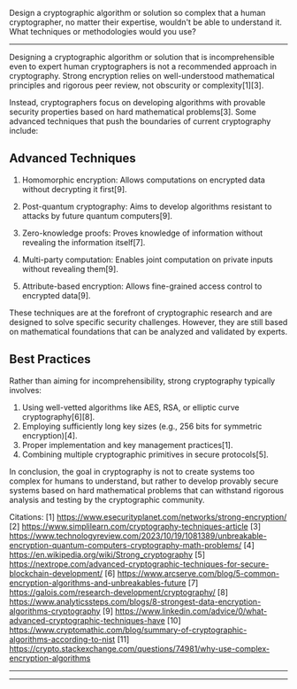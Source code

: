 Design a cryptographic algorithm or solution so complex that a human cryptographer, no matter their expertise, wouldn't be able to understand it. What techniques or methodologies would you use?

---

Designing a cryptographic algorithm or solution that is incomprehensible even to expert human cryptographers is not a recommended approach in cryptography. Strong encryption relies on well-understood mathematical principles and rigorous peer review, not obscurity or complexity[1][3]. 

Instead, cryptographers focus on developing algorithms with provable security properties based on hard mathematical problems[3]. Some advanced techniques that push the boundaries of current cryptography include:

## Advanced Techniques

1. Homomorphic encryption: Allows computations on encrypted data without decrypting it first[9].

2. Post-quantum cryptography: Aims to develop algorithms resistant to attacks by future quantum computers[9].

3. Zero-knowledge proofs: Proves knowledge of information without revealing the information itself[7].

4. Multi-party computation: Enables joint computation on private inputs without revealing them[9].

5. Attribute-based encryption: Allows fine-grained access control to encrypted data[9].

These techniques are at the forefront of cryptographic research and are designed to solve specific security challenges. However, they are still based on mathematical foundations that can be analyzed and validated by experts.

## Best Practices

Rather than aiming for incomprehensibility, strong cryptography typically involves:

1. Using well-vetted algorithms like AES, RSA, or elliptic curve cryptography[6][8].
2. Employing sufficiently long key sizes (e.g., 256 bits for symmetric encryption)[4].
3. Proper implementation and key management practices[1].
4. Combining multiple cryptographic primitives in secure protocols[5].

In conclusion, the goal in cryptography is not to create systems too complex for humans to understand, but rather to develop provably secure systems based on hard mathematical problems that can withstand rigorous analysis and testing by the cryptographic community.

Citations:
[1] https://www.esecurityplanet.com/networks/strong-encryption/
[2] https://www.simplilearn.com/cryptography-techniques-article
[3] https://www.technologyreview.com/2023/10/19/1081389/unbreakable-encryption-quantum-computers-cryptography-math-problems/
[4] https://en.wikipedia.org/wiki/Strong_cryptography
[5] https://nextrope.com/advanced-cryptographic-techniques-for-secure-blockchain-development/
[6] https://www.arcserve.com/blog/5-common-encryption-algorithms-and-unbreakables-future
[7] https://galois.com/research-development/cryptography/
[8] https://www.analyticssteps.com/blogs/8-strongest-data-encryption-algorithms-cryptography
[9] https://www.linkedin.com/advice/0/what-advanced-cryptographic-techniques-have
[10] https://www.cryptomathic.com/blog/summary-of-cryptographic-algorithms-according-to-nist
[11] https://crypto.stackexchange.com/questions/74981/why-use-complex-encryption-algorithms

---
---